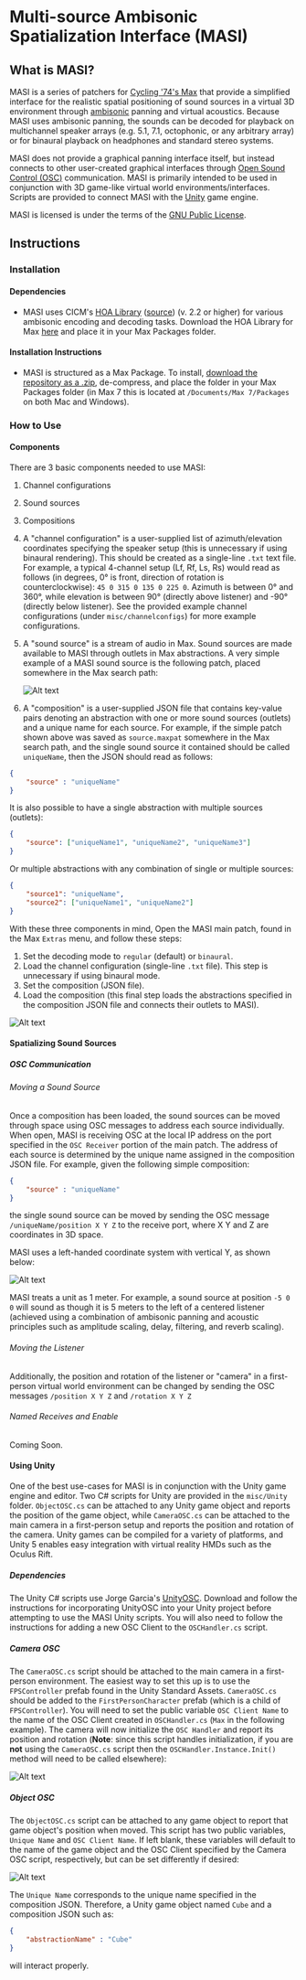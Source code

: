 # Multi-source Ambisonic Spatialization Interface (MASI)

## What is MASI?
MASI is a series of patchers for [Cycling '74's Max](https://cycling74.com/) that provide a simplified interface for the realistic spatial positioning of sound sources in a virtual 3D environment through [ambisonic](https://en.wikipedia.org/wiki/Ambisonics) panning and virtual acoustics.  Because MASI uses ambisonic panning, the sounds can be decoded for playback on multichannel speaker arrays (e.g. 5.1, 7.1, octophonic, or any arbitrary array) or for binaural playback on headphones and standard stereo systems.

MASI does not provide a graphical panning interface itself, but instead connects to other user-created graphical interfaces through [Open Sound Control (OSC)](http://opensoundcontrol.org/introduction-osc) communication.  MASI is primarily intended to be used in conjunction with 3D game-like virtual world environments/interfaces.  Scripts are provided to connect MASI with the [Unity](https://unity3d.com/) game engine.

MASI is licensed is under the terms of the [GNU Public License](http://www.gnu.org/copyleft/gpl.html).

## Instructions

### Installation

#### Dependencies
* MASI uses CICM's [HOA Library](http://www.mshparisnord.fr/hoalibrary/en/) ([source](https://github.com/CICM/HoaLibrary-Max/)) (v. 2.2 or higher) for various ambisonic encoding and decoding tasks. Download the HOA Library for Max [here](http://www.mshparisnord.fr/hoalibrary/en/downloads/max/) and place it in your Max Packages folder.

#### Installation Instructions
* MASI is structured as a Max Package.  To install, [download the repository as a .zip](https://github.com/zberkowitz/MASI/archive/master.zip), de-compress, and place the folder in your Max Packages folder (in Max 7 this is located at `/Documents/Max 7/Packages` on both Mac and Windows).

### How to Use

#### Components
There are 3 basic components needed to use MASI:

1. Channel configurations
2. Sound sources
3. Compositions


1. A "channel configuration" is a user-supplied list of azimuth/elevation coordinates specifying the speaker setup (this is unnecessary if using binaural rendering).  This should be created as a single-line `.txt` text file.  For example, a typical 4-channel setup (Lf, Rf, Ls, Rs) would read as follows (in degrees, 0&deg; is front, direction of rotation is counterclockwise):
`45 0 315 0 135 0 225 0`.  Azimuth is between 0&deg; and 360&deg;, while elevation is between 90&deg; (directly above listener) and -90&deg; (directly below listener).  See the provided example channel configurations (under `misc/channelconfigs`) for more example configurations.

2. A "sound source" is a stream of audio in Max.  Sound sources are made available to MASI through outlets in Max abstractions.  A very simple example of a MASI sound source is the following patch, placed somewhere in the Max search path:

    ![Alt text](http://zakberkowitz.com/images/simplesource.png)

3. A "composition" is a user-supplied JSON file that contains key-value pairs denoting an abstraction with one or more sound sources (outlets) and a unique name for each source.  For example, if the simple patch shown above was saved as `source.maxpat` somewhere in the Max search path, and the single sound source it contained should be called `uniqueName`, then the JSON should read as follows:
```JSON
{
    "source" : "uniqueName"
}
```
It is also possible to have a single abstraction with multiple sources (outlets):
```JSON
{
    "source": ["uniqueName1", "uniqueName2", "uniqueName3"]
}
```
Or multiple abstractions with any combination of single or multiple sources:
```JSON
{
    "source1": "uniqueName",
    "source2": ["uniqueName1", "uniqueName2"]
}
```

With these three components in mind, Open the MASI main patch, found in the Max `Extras` menu, and follow these steps:

1. Set the decoding mode to `regular` (default) or `binaural`.
2. Load the channel configuration (single-line `.txt` file).  This step is unnecessary if using binaural mode.
3. Set the composition (JSON file).
4. Load the composition (this final step loads the abstractions specified in the composition JSON file and connects their outlets to MASI).

![Alt text](http://zakberkowitz.com/images/masimain.png)

#### Spatializing Sound Sources

##### OSC Communication

###### Moving a Sound Source
Once a composition has been loaded, the sound sources can be moved through space using OSC messages to address each source individually.  When open, MASI is receiving OSC at the local IP address on the port specified in the `OSC Receiver` portion of the main patch.  The address of each source is determined by the unique name assigned in the composition JSON file.  For example, given the following simple composition:
```JSON
{
    "source" : "uniqueName"
}
```
the single sound source can be moved by sending the OSC message `/uniqueName/position X Y Z` to the receive port, where X Y and Z are coordinates in 3D space.  

MASI uses a left-handed coordinate system with vertical Y, as shown below:  

![Alt text](http://zakberkowitz.com/images/left-handed-coordinates.png)

MASI treats a unit as 1 meter.  For example, a sound source at position `-5 0 0` will sound as though it is 5 meters to the left of a centered listener (achieved using a combination of ambisonic panning and acoustic principles such as amplitude scaling, delay, filtering, and reverb scaling).

###### Moving the Listener
Additionally, the position and rotation of the listener or "camera" in a first-person virtual world environment can be changed by sending the OSC messages `/position X Y Z` and `/rotation X Y Z`

###### Named Receives and Enable
Coming Soon.

#### Using Unity
One of the best use-cases for MASI is in conjunction with the Unity game engine and editor.  Two C# scripts for Unity are provided in the `misc/Unity` folder.  `ObjectOSC.cs` can be attached to any Unity game object and reports the position of the game object, while `CameraOSC.cs` can be attached to the main camera in a first-person setup and reports the position and rotation of the camera.  Unity games can be compiled for a variety of platforms, and Unity 5 enables easy integration with virtual reality HMDs such as the Oculus Rift.

##### Dependencies
The Unity C# scripts use Jorge Garcia's [UnityOSC](https://github.com/jorgegarcia/UnityOSC).  Download and follow the instructions for incorporating UnityOSC into your Unity project before attempting to use the MASI Unity scripts.  You will also need to follow the instructions for adding a new OSC Client to the `OSCHandler.cs` script.

##### Camera OSC
The `CameraOSC.cs` script should be attached to the main camera in a first-person environment.  The easiest way to set this up is to use the `FPSController` prefab found in the Unity Standard Assets.  `CameraOSC.cs` should be added to the `FirstPersonCharacter` prefab (which is a child of `FPSController`).  You will need to set the public variable `OSC Client Name` to the name of the OSC Client created in `OSCHandler.cs` (`Max` in the following example).  The camera will now initialize the `OSC Handler` and report its position and rotation (**Note**: since this script handles initialization, if you are **not** using the `CameraOSC.cs` script then the `OSCHandler.Instance.Init()` method will need to be called elsewhere):

![Alt text](http://zakberkowitz.com/images/cameraosc.png)

##### Object OSC
The `ObjectOSC.cs` script can be attached to any game object to report that game object's position when moved.  This script has two public variables, `Unique Name` and `OSC Client Name`.  If left blank, these variables will default to the name of the game object and the OSC Client specified by the Camera OSC script, respectively, but can be set differently if desired:

![Alt text](http://zakberkowitz.com/images/objectosc.png)

The `Unique Name` corresponds to the unique name specified in the composition JSON.  Therefore, a Unity game object named `Cube` and a composition JSON such as:
```JSON
{
    "abstractionName" : "Cube"
}
```  
will interact properly.

